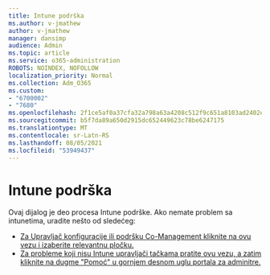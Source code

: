 ```yaml
---
title: Intune podrška
ms.author: v-jmathew
author: v-jmathew
manager: dansimp
audience: Admin
ms.topic: article
ms.service: o365-administration
ROBOTS: NOINDEX, NOFOLLOW
localization_priority: Normal
ms.collection: Adm_O365
ms.custom:
- "6700002"
- "7680"
ms.openlocfilehash: 2f1ce5af0a37cfa32a798a63a4208c512f9c651a8103ad2402ee3dd592a952eb
ms.sourcegitcommit: b5f7da89a650d2915dc652449623c78be6247175
ms.translationtype: MT
ms.contentlocale: sr-Latn-RS
ms.lasthandoff: 08/05/2021
ms.locfileid: "53949437"
---
```

# <a name="intune-support"></a>Intune podrška

Ovaj dijalog je deo procesa Intune podrške. Ako nemate problem sa intunetima, uradite nešto od sledećeg:

- [Za Upravljač konfiguracije ili podršku Co-Management kliknite na ovu vezu i izaberite relevantnu pločku.](https://endpoint.microsoft.com/#blade/Microsoft_Intune_DeviceSettings/SupportMenu/helpSupport)
- [Za probleme koji nisu Intune upravljači tačkama pratite ovu vezu, a zatim kliknite na dugme "Pomoć" u gornjem desnom uglu portala za adminitre.](https://admin.microsoft.com/Adminportal/Home?source=applauncher#/support/requests)
